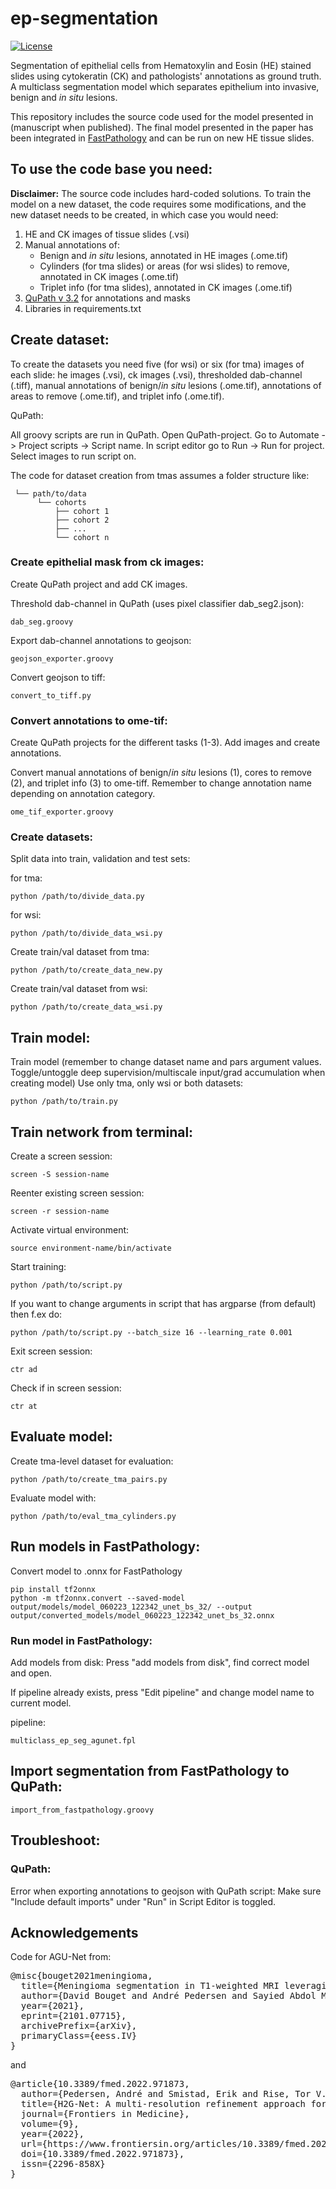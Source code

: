 # ep-segmentation

[![License](https://img.shields.io/badge/License-MIT-green.svg)](https://opensource.org/licenses/MIT)

Segmentation of epithelial cells from Hematoxylin and Eosin (HE) stained slides using cytokeratin (CK) and pathologists' annotations
as ground truth. A multiclass segmentation model which separates epithelium into invasive, benign and *in situ* lesions.

This repository includes the source code used for the model presented in (manuscript when published). 
The final model presented in the paper has been integrated in [FastPathology](https://github.com/AICAN-Research/FAST-Pathology) and can
be run on new HE tissue slides.

## To use the code base you need:
**Disclaimer:** The source code includes hard-coded solutions. To train the model on a new dataset, the code requires some
modifications, and the new dataset needs to be created, in which case you would need:

1. HE and CK images of tissue slides (.vsi)
2. Manual annotations of: 
   - Benign and *in situ* lesions, annotated in HE images (.ome.tif)
   - Cylinders (for tma slides) or areas (for wsi slides) to remove, annotated in CK images (.ome.tif)
   - Triplet info (for tma slides), annotated in CK images (.ome.tif)
3. [QuPath v 3.2](https://github.com/qupath/qupath) for annotations and masks
4. Libraries in requirements.txt

## Create dataset:
To create the datasets you need five (for wsi) or six (for tma) images of each slide: he images (.vsi), ck images (.vsi), thresholded dab-channel (.tiff),
manual annotations of benign/*in situ* lesions (.ome.tif), annotations of areas to remove (.ome.tif), 
and triplet info (.ome.tif).

QuPath: 

All groovy scripts are run in QuPath. Open QuPath-project. Go to Automate -> Project scripts -> Script name. In script
editor go to Run -> Run for project. Select images to run script on.

The code for dataset creation from tmas assumes a folder structure like: 

     └── path/to/data
          └── cohorts 
              ├── cohort 1
              ├── cohort 2
              ├── ...
              └── cohort n

### Create epithelial mask from ck images:
Create QuPath project and add CK images.

Threshold dab-channel in QuPath (uses pixel classifier dab_seg2.json):

```
dab_seg.groovy
```
Export dab-channel annotations to geojson:
```
geojson_exporter.groovy
```
Convert geojson to tiff:
```
convert_to_tiff.py
```
### Convert annotations to ome-tif:
Create QuPath projects for the different tasks (1-3). Add images and create annotations. 

Convert manual annotations of benign/*in situ* lesions (1), cores to remove (2), and triplet info (3) to ome-tiff.
Remember to change annotation name depending on annotation category.
```
ome_tif_exporter.groovy
```
### Create datasets:

Split data into train, validation and test sets:

for tma:
```
python /path/to/divide_data.py 
```
for wsi:
```
python /path/to/divide_data_wsi.py 
```

Create train/val dataset from tma:
```
python /path/to/create_data_new.py 
```
Create train/val dataset from wsi: 
```
python /path/to/create_data_wsi.py 
```
## Train model:
Train model (remember to change dataset name and pars argument values. Toggle/untoggle deep supervision/multiscale input/grad 
accumulation when creating model) Use only tma, only wsi or both datasets:
```
python /path/to/train.py 
```

## Train network from terminal: 

Create a screen session: 
```
screen -S session-name
```
Reenter existing screen session: 
```
screen -r session-name
```
Activate virtual environment: 
```
source environment-name/bin/activate
```
Start training: 
```
python /path/to/script.py
```
If you want to change arguments in script that has argparse (from default) then f.ex do:
```
python /path/to/script.py --batch_size 16 --learning_rate 0.001
```
Exit screen session: 
```
ctr ad
```
Check if in screen session: 
```
ctr at
```
## Evaluate model:
Create tma-level dataset for evaluation: 
```
python /path/to/create_tma_pairs.py
```
Evaluate model with: 
```
python /path/to/eval_tma_cylinders.py
```

## Run models in FastPathology: 
Convert model to .onnx for FastPathology
```
pip install tf2onnx
python -m tf2onnx.convert --saved-model output/models/model_060223_122342_unet_bs_32/ --output output/converted_models/model_060223_122342_unet_bs_32.onnx
```
### Run model in FastPathology:
Add models from disk: Press "add models from disk", find correct model and open.

If pipeline already exists, press "Edit pipeline" and change model name to current model.

pipeline:
```
multiclass_ep_seg_agunet.fpl
```

## Import segmentation from FastPathology to QuPath:
```
import_from_fastpathology.groovy
```

## Troubleshoot: 
### QuPath: 
Error when exporting annotations to geojson with QuPath script: 
Make sure "Include default imports" under "Run" in Script Editor is toggled.

## Acknowledgements
Code for AGU-Net from:
<pre>
@misc{bouget2021meningioma,
  title={Meningioma segmentation in T1-weighted MRI leveraging global context and attention mechanisms},
  author={David Bouget and André Pedersen and Sayied Abdol Mohieb Hosainey and Ole Solheim and Ingerid Reinertsen},
  year={2021},
  eprint={2101.07715},
  archivePrefix={arXiv},
  primaryClass={eess.IV}
}
</pre>
and 
<pre>
@article{10.3389/fmed.2022.971873,
  author={Pedersen, André and Smistad, Erik and Rise, Tor V. and Dale, Vibeke G. and Pettersen, Henrik S. and Nordmo, Tor-Arne S. and Bouget, David and Reinertsen, Ingerid and Valla, Marit},
  title={H2G-Net: A multi-resolution refinement approach for segmentation of breast cancer region in gigapixel histopathological images},
  journal={Frontiers in Medicine},
  volume={9},
  year={2022},
  url={https://www.frontiersin.org/articles/10.3389/fmed.2022.971873},
  doi={10.3389/fmed.2022.971873},
  issn={2296-858X}
}
</pre>